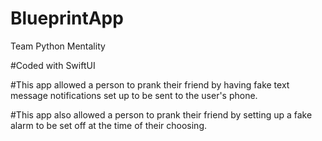 # BlueprintApp
Team Python Mentality

#Coded with SwiftUI

#This app allowed a person to prank their friend by having fake text message notifications set up to be sent to the user's phone.

#This app also allowed a person to prank their friend by setting up a fake alarm to be set off at the time of their choosing.
